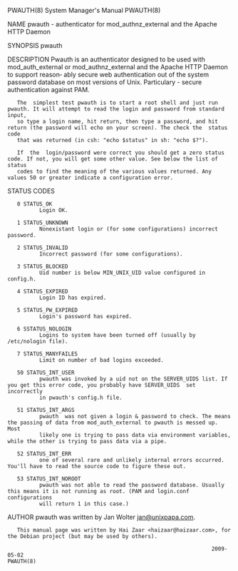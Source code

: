 PWAUTH(8)                                                     System Manager's Manual                                                    PWAUTH(8)

NAME
       pwauth - authenticator for mod_authnz_external and the Apache HTTP Daemon

SYNOPSIS
       pwauth

DESCRIPTION
       Pwauth  is an authenticator designed to be used with mod_auth_external or mod_authnz_external and the Apache HTTP Daemon to support reason‐
       ably secure web authentication out of the system password database on most versions of Unix. Particulary -  secure  authentication  against
       PAM.

       The  simplest test pwauth is to start a root shell and just run pwauth. It will attempt to read the login and password from standard input,
       so type a login name, hit return, then type a password, and hit return (the password will echo on your screen). The check the  status  code
       that was returned (in csh: "echo $status" in sh: "echo $?").

       If  the  login/password were correct you should get a zero status code. If not, you will get some other value. See below the list of status
       codes to find the meaning of the various values returned. Any values 50 or greater indicate a configuration error.

STATUS CODES

       0 STATUS_OK
              Login OK.

       1 STATUS_UNKNOWN
              Nonexistant login or (for some configurations) incorrect password.

       2 STATUS_INVALID
              Incorrect password (for some configurations).

       3 STATUS_BLOCKED
              Uid number is below MIN_UNIX_UID value configured in config.h.

       4 STATUS_EXPIRED
              Login ID has expired.

       5 STATUS_PW_EXPIRED
              Login's password has expired.

       6 SSTATUS_NOLOGIN
              Logins to system have been turned off (usually by /etc/nologin file).

       7 STATUS_MANYFAILES
              Limit on number of bad logins exceeded.

       50 STATUS_INT_USER
              pwauth was invoked by a uid not on the SERVER_UIDS list. If you get this error code, you probably have SERVER_UIDS  set  incorrectly
              in pwauth's config.h file.

       51 STATUS_INT_ARGS
              pwauth  was not given a login & password to check. The means the passing of data from mod_auth_external to pwauth is messed up. Most
              likely one is trying to pass data via environment variables, while the other is trying to pass data via a pipe.

       52 STATUS_INT_ERR
              one of several rare and unlikely internal errors occurred. You'll have to read the source code to figure these out.

       53 STATUS_INT_NOROOT
              pwauth was not able to read the password database. Usually this means it is not running as root. (PAM and login.conf  configurations
              will return 1 in this case.)

AUTHOR
       pwauth was written by Jan Wolter <jan@unixpapa.com>.

       This manual page was written by Hai Zaar <haizaar@haizaar.com>, for the Debian project (but may be used by others).

                                                                    2009-05-02                                                           PWAUTH(8)
